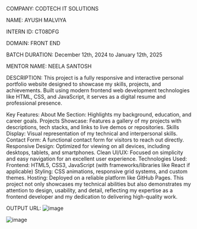 COMPANY: CODTECH IT SOLUTIONS

NAME: AYUSH MALVIYA 

INTERN ID: CT08DFG

DOMAIN: FRONT END

BATCH DURATION: December 12th, 2024 to January 12th, 2025

MENTOR NAME: NEELA SANTOSH

DESCRIPTION:
This project is a fully responsive and interactive personal portfolio website designed to showcase my skills, projects, and achievements. Built using modern frontend web development technologies like HTML, CSS, and JavaScript, it serves as a digital resume and professional presence.

Key Features:
About Me Section: Highlights my background, education, and career goals.
Projects Showcase: Features a gallery of my projects with descriptions, tech stacks, and links to live demos or repositories.
Skills Display: Visual representation of my technical and interpersonal skills.
Contact Form: A functional contact form for visitors to reach out directly.
Responsive Design: Optimized for viewing on all devices, including desktops, tablets, and smartphones.
Clean UI/UX: Focused on simplicity and easy navigation for an excellent user experience.
Technologies Used:
Frontend: HTML5, CSS3, JavaScript (with frameworks/libraries like React if applicable)
Styling: CSS animations, responsive grid systems, and custom themes.
Hosting: Deployed on a reliable platform like GitHub Pages.
This project not only showcases my technical abilities but also demonstrates my attention to design, usability, and detail, reflecting my expertise as a frontend developer and my dedication to delivering high-quality work.

OUTPUT URL:
![image](https://github.com/user-attachments/assets/156c51e5-80f7-4375-93d9-ef28ea50358b)


![image](https://github.com/user-attachments/assets/3d57f71e-1694-4c78-b536-f465f770cd20)
